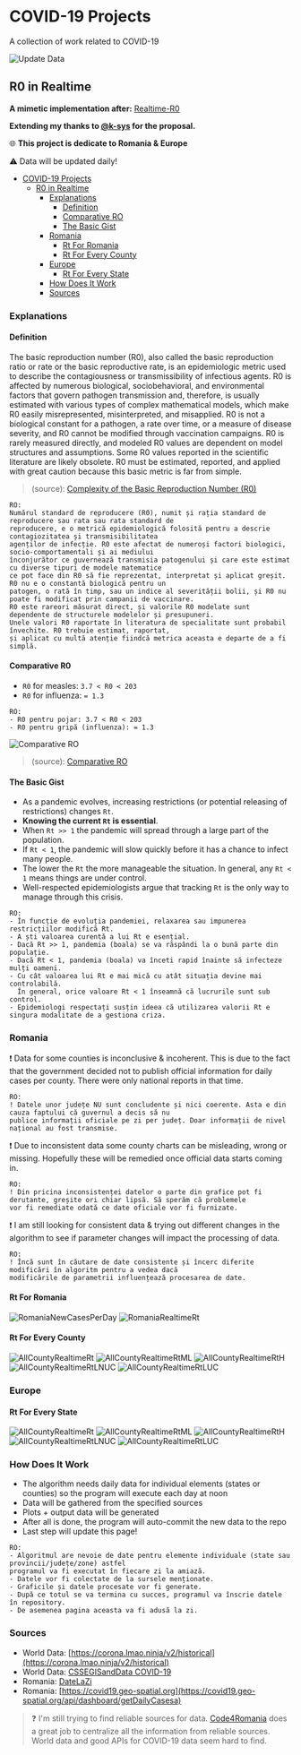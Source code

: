 # COVID-19 Projects 
A collection of work related to COVID-19

![Update Data](https://github.com/custompointofview/covid-19/workflows/Update%20Data/badge.svg)

## R0 in Realtime
**A mimetic implementation after:** [Realtime-R0](https://github.com/k-sys/covid-19/blob/master/Realtime%20R0.ipynb)

**Extending my thanks to [@k-sys](https://github.com/k-sys/) for the proposal.**

:globe_with_meridians: **This project is dedicate to Romania & Europe**

:warning: Data will be updated daily!

- [COVID-19 Projects](#covid-19-projects)
  * [R0 in Realtime](#r0-in-realtime)
    + [Explanations](#explanations)
      - [Definition](#definition)
      - [Comparative RO](#comparative-ro)
      - [The Basic Gist](#the-basic-gist)
    + [Romania](#romania)
      - [Rt For Romania](#rt-for-romania)
      - [Rt For Every County](#rt-for-every-county)
    + [Europe](#europe)
      - [Rt For Every State](#rt-for-every-state)
    + [How Does It Work](#how-does-it-work)
    + [Sources](#sources)

### Explanations

#### Definition

The basic reproduction number (R0), also called the basic reproduction ratio or rate or the basic 
reproductive rate, is an epidemiologic metric used to describe the contagiousness or transmissibility
of infectious agents. R0 is affected by numerous biological, sociobehavioral, and environmental 
factors that govern pathogen transmission and, therefore, is usually estimated with various types 
of complex mathematical models, which make R0 easily misrepresented, misinterpreted, and misapplied. 
R0 is not a biological constant for a pathogen, a rate over time, or a measure of disease severity, 
and R0 cannot be modified through vaccination campaigns. R0 is rarely measured directly, and modeled 
R0 values are dependent on model structures and assumptions. Some R0 values reported in the scientific 
literature are likely obsolete. R0 must be estimated, reported, and applied with great caution because 
this basic metric is far from simple.
> (source): [Complexity of the Basic Reproduction Number (R0)](https://wwwnc.cdc.gov/eid/article/25/1/17-1901_article)

```
RO:
Numărul standard de reproducere (R0), numit și rația standard de reproducere sau rata sau rata standard de
reproducere, e o metrică epidemiologică folosită pentru a descrie contagiozitatea și transmisibilitatea 
agenților de infecție. R0 este afectat de numeroși factori biologici, socio-comportamentali și ai mediului 
înconjurător ce guvernează transmisia patogenului și care este estimat cu diverse tipuri de modele matematice
ce pot face din R0 să fie reprezentat, interpretat și aplicat greșit. R0 nu e o constantă biologică pentru un 
patogen, o rată în timp, sau un indice al severității bolii, și R0 nu poate fi modificat prin campanii de vaccinare.
R0 este rareori măsurat direct, și valorile R0 modelate sunt dependente de structurele modelelor și presupuneri. 
Unele valori R0 raportate în literatura de specialitate sunt probabil învechite. R0 trebuie estimat, raportat, 
și aplicat cu multă atenție fiindcă metrica aceasta e departe de a fi simplă.  
```

#### Comparative R0

- `R0` for measles: `3.7 < R0 < 203`
- `R0` for influenza: `= 1.3`

```
RO:
- R0 pentru pojar: 3.7 < R0 < 203
- R0 pentru gripă (influenza): = 1.3
```


![Comparative RO](https://i.insider.com/5e6bf336e4f9fe0a976c50e7?width=1300&format=jpeg&auto=webp)
> (source): [Comparative RO](https://www.businessinsider.com/coronavirus-contagious-r-naught-average-patient-spread-2020-3)


#### The Basic Gist

- As a pandemic evolves, increasing restrictions (or potential releasing of restrictions) changes `Rt`. 
- **Knowing the current `Rt` is essential**. 
- When `Rt >> 1` the pandemic will spread through a large part of the population. 
- If `Rt < 1`, the pandemic will slow quickly before it has a chance to infect many people. 
- The lower the `Rt` the more manageable the situation. In general, any `Rt < 1` means things are under control.
- Well-respected epidemiologists argue that tracking `Rt` is the only way to manage through this crisis.

```
RO:
- În funcție de evoluția pandemiei, relaxarea sau impunerea restricțiilor modifică Rt.
- A ști valoarea curentă a lui Rt e esențial.
- Dacă Rt >> 1, pandemia (boala) se va răspândi la o bună parte din populație.
- Dacă Rt < 1, pandemia (boala) va înceti rapid înainte să infecteze mulți oameni.
- Cu cât valoarea lui Rt e mai mică cu atât situația devine mai controlabilă. 
  În general, orice valoare Rt < 1 înseamnă că lucrurile sunt sub control.
- Epidemiologi respectați susțin ideea că utilizarea valorii Rt e singura modalitate de a gestiona criza.  
```

### Romania

:heavy_exclamation_mark: Data for some counties is inconclusive & incoherent. This is due to the fact that the 
government decided not to publish official information for daily cases per county. 
There were only national reports in that time.

```
RO:
! Datele unor județe NU sunt concludente și nici coerente. Asta e din cauza faptului că guvernul a decis să nu 
publice informații oficiale pe zi per județ. Doar informații de nivel național au fost transmise.    
```

:heavy_exclamation_mark: Due to inconsistent data some county charts can be misleading, wrong or missing.
Hopefully these will be remedied once official data starts coming in.    

```
RO:
! Din pricina inconsistenței datelor o parte din grafice pot fi derutante, greșite ori chiar lipsă. Să sperăm că problemele
vor fi remediate odată ce date oficiale vor fi furnizate.  
```

:heavy_exclamation_mark: I am still looking for consistent data & trying out different changes in the algorithm
to see if parameter changes will impact the processing of data.

```
RO:
! Încă sunt în căutare de date consistente și încerc diferite modificări în algoritm pentru a vedea dacă 
modificările de parametrii influențează procesarea de date.  
```   

#### Rt For Romania
![RomaniaNewCasesPerDay](realtime-rt/plots/romania/Romania_per_day.png)
![RomaniaRealtimeRt](realtime-rt/plots/romania/Romania_realtime_rt.png)

#### Rt For Every County
![AllCountyRealtimeRt](realtime-rt/plots/romania/results/all_counties_realtime_rt.png)
![AllCountyRealtimeRtML](realtime-rt/plots/romania/results/all_counties_realtime_rt_ml.png)
![AllCountyRealtimeRtH](realtime-rt/plots/romania/results/all_counties_realtime_rt_high.png)
![AllCountyRealtimeRtLNUC](realtime-rt/plots/romania/results/all_counties_realtime_rt_lnuc.png)
![AllCountyRealtimeRtLUC](realtime-rt/plots/romania/results/all_counties_realtime_rt_luc.png)


### Europe
#### Rt For Every State
![AllCountyRealtimeRt](realtime-rt/plots/europe/results/all_counties_realtime_rt.png)
![AllCountyRealtimeRtML](realtime-rt/plots/europe/results/all_counties_realtime_rt_ml.png)
![AllCountyRealtimeRtH](realtime-rt/plots/europe/results/all_counties_realtime_rt_high.png)
![AllCountyRealtimeRtLNUC](realtime-rt/plots/europe/results/all_counties_realtime_rt_lnuc.png)
![AllCountyRealtimeRtLUC](realtime-rt/plots/europe/results/all_counties_realtime_rt_luc.png)


### How Does It Work

- The algorithm needs daily data for individual elements (states or counties) so the program 
will execute each day at noon
- Data will be gathered from the specified sources
- Plots + output data will be generated
- After all is done, the program will auto-commit the new data to the repo
- Last step will update this page! 

```
RO:
- Algoritmul are nevoie de date pentru elemente individuale (state sau provincii/județe/zone) astfel 
programul va fi executat în fiecare zi la amiază.
- Datele vor fi colectate de la sursele menționate.
- Graficile și datele procesate vor fi generate.
- După ce totul se va termina cu succes, programul va înscrie datele în repository.
- De asemenea pagina aceasta va fi adusă la zi. 
```   

### Sources
- World Data: [https://corona.lmao.ninja/v2/historical](https://corona.lmao.ninja/v2/historical)
- World Data: [CSSEGISandData COVID-19](https://github.com/CSSEGISandData/COVID-19/raw/master/csse_covid_19_data/csse_covid_19_time_series/time_series_covid19_confirmed_global.csv)
- Romania:  [DateLaZi](https://api1.datelazi.ro/api/v2/data)
- Romania:  [https://covid19.geo-spatial.org](https://covid19.geo-spatial.org/api/dashboard/getDailyCasesa)

> :question: I'm still trying to find reliable sources for data. [Code4Romania](https://github.com/code4romania)
> does a great job to centralize all the information from reliable sources. World data and good APIs 
> for COVID-19 data seem hard to find. 
